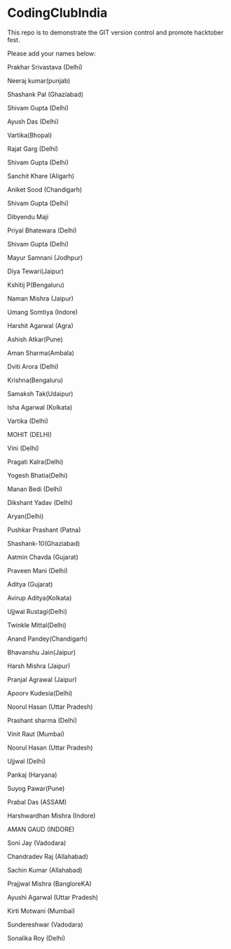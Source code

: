 # CodingClubIndia

This repo is to demonstrate the GIT version control and promote hacktober fest.

Please add your names below:

Prakhar Srivastava (Delhi)

Neeraj kumar(punjab)

Shashank Pal (Ghaziabad)


Shivam Gupta (Delhi)


Ayush Das (Delhi)


Vartika(Bhopal)


Rajat Garg (Delhi)


Shivam Gupta (Delhi)


Sanchit Khare (Aligarh)


Aniket Sood (Chandigarh)


Shivam Gupta (Delhi)


Dibyendu Maji


Priyal Bhatewara (Delhi)


Shivam Gupta (Delhi)


Mayur Samnani (Jodhpur)


Diya Tewari(Jaipur)

Kshitij P(Bengaluru)


Naman Mishra (Jaipur)


Umang Somtiya (Indore)


Harshit Agarwal (Agra)


Ashish Atkar(Pune)


Aman Sharma(Ambala)


Dviti Arora (Delhi)


Krishna(Bengaluru)


Samaksh Tak(Udaipur)


Isha Agarwal (Kolkata)


Vartika (Delhi)


MOHIT (DELHI)


Vini (Delhi)


Pragati Kalra(Delhi)


Yogesh Bhatia(Delhi)


Manan Bedi (Delhi)


Dikshant Yadav (Delhi)


 Aryan(Delhi)


Pushkar Prashant (Patna)

Shashank-10(Ghaziabad)

Aatmin Chavda (Gujarat)


Praveen Mani (Delhi)


Aditya (Gujarat)


Avirup Aditya(Kolkata)


Ujjwal Rustagi(Delhi)


Twinkle Mittal(Delhi)



Anand Pandey(Chandigarh)


Bhavanshu Jain(Jaipur)



Harsh Mishra (Jaipur)


Pranjal Agrawal (Jaipur)


Apoorv Kudesia(Delhi)


Noorul Hasan (Uttar Pradesh)


Prashant sharma (Delhi)


Vinit Raut (Mumbai)


Noorul Hasan (Uttar Pradesh)


Ujjwal (Delhi)


Pankaj  (Haryana)


Suyog Pawar(Pune)


Prabal Das (ASSAM)


Harshwardhan Mishra (Indore)


AMAN GAUD (INDORE)


Soni Jay (Vadodara)


Chandradev Raj (Allahabad)


Sachin Kumar (Allahabad)


Prajjwal Mishra (BangloreKA)


Ayushi Agarwal (Uttar Pradesh)


Kirti Motwani (Mumbai)


Sundereshwar (Vadodara)


Sonalika Roy (Delhi)
